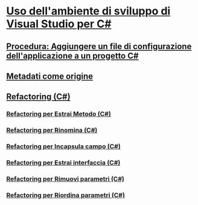# [Uso dell'ambiente di sviluppo di Visual Studio per C#](using-the-visual-studio-development-environment-for-csharp.md)
## [Procedura: Aggiungere un file di configurazione dell'applicazione a un progetto C#](how-to-add-an-application-configuration-file-to-a-csharp-project.md)
## [Metadati come origine](metadata-as-source.md)
## [Refactoring (C#)](refactoring-csharp.md)
### [Refactoring per Estrai Metodo (C#)](extract-method-refactoring-csharp.md)
### [Refactoring per Rinomina (C#)](rename-refactoring-csharp.md)
### [Refactoring per Incapsula campo (C#)](encapsulate-field-refactoring-csharp.md)
### [Refactoring per Estrai interfaccia (C#)](extract-interface-refactoring-csharp.md)
### [Refactoring per Rimuovi parametri (C#)](remove-parameters-refactoring-csharp.md)
### [Refactoring per Riordina parametri (C#)](reorder-parameters-refactoring-csharp.md)
